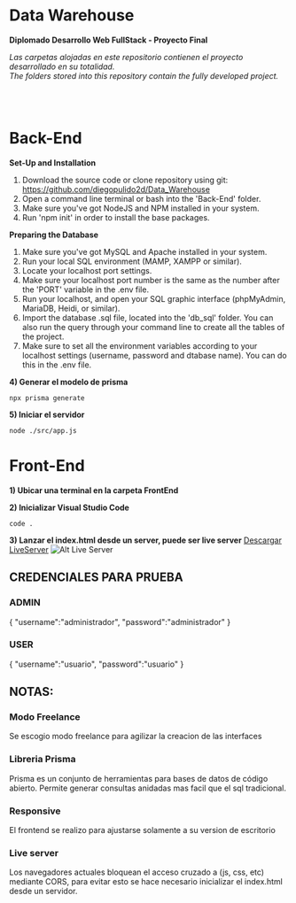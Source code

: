 # Data Warehouse
**Diplomado Desarrollo Web FullStack - Proyecto Final**

*Las carpetas alojadas en este repositorio contienen el proyecto desarrollado en su totalidad.*<br />
*The folders stored into this repository contain the fully developed project.*

<br /><br />

# Back-End
**Set-Up and Installation**

1. Download the source code or clone repository using git: https://github.com/diegopulido2d/Data_Warehouse
2. Open a command line terminal or bash into the 'Back-End' folder.
3. Make sure you've got NodeJS and NPM installed in your system.
4. Run 'npm init' in order to install the base packages.

**Preparing the Database**
1. Make sure you've got MySQL and Apache installed in your system.
2. Run your local SQL environment (MAMP, XAMPP or similar).
3. Locate your localhost port settings.
4. Make sure your localhost port number is the same as the number after the 'PORT' variable in the .env file.
5. Run your localhost, and open your SQL graphic interface (phpMyAdmin, MariaDB, Heidi, or similar).
6. Import the database .sql file, located into the 'db_sql' folder. You can also run the query through your command line to create all the tables of the project.
7. Make sure to set all the environment variables according to your localhost settings (username, password and dtabase name). You can do this in the .env file.


**4) Generar el modelo de prisma**
```
npx prisma generate
```

**5) Iniciar el servidor**
```
node ./src/app.js
```

# Front-End

**1) Ubicar una terminal en la carpeta FrontEnd**

**2) Inicializar Visual Studio Code**
```
code .
```

**3) Lanzar el index.html desde un server, puede ser live server**
[Descargar LiveServer](https://marketplace.visualstudio.com/items?itemName=ritwickdey.LiveServer)
![Alt Live Server](./Backend/Migracion/LiveServer.png?raw=true "Live Server")

## CREDENCIALES PARA PRUEBA
### ADMIN
{
    "username":"administrador",
    "password":"administrador"
}

### USER
{
    "username":"usuario",
    "password":"usuario"
}


## NOTAS:
### Modo Freelance
Se escogio modo freelance para agilizar la creacion de las interfaces
### Libreria Prisma
Prisma es un conjunto de herramientas para bases de datos de código abierto. Permite generar consultas anidadas mas facil que el sql tradicional.
### Responsive
El frontend se realizo para ajustarse solamente a su version de escritorio
### Live server
Los navegadores actuales bloquean el acceso cruzado a (js, css, etc) mediante CORS, para evitar esto se hace necesario inicializar el index.html desde un servidor.


